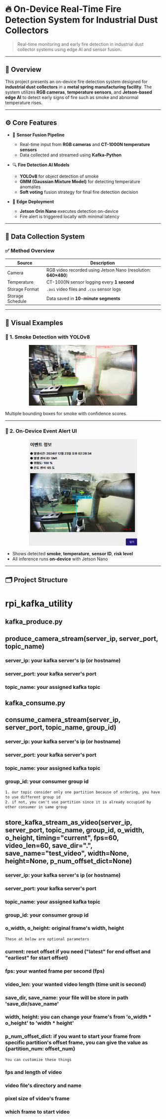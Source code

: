 
# 🔥 On-Device Real-Time Fire Detection System for Industrial Dust Collectors

> Real-time monitoring and early fire detection in industrial dust collector systems using edge AI and sensor fusion.

---

## 📖 Overview

This project presents an on-device fire detection system designed for **industrial dust collectors** in a **metal spring manufacturing facility**. The system utilizes **RGB cameras**, **temperature sensors**, and **Jetson-based edge AI** to detect early signs of fire such as smoke and abnormal temperature rises.

---

## ⚙️ Core Features

- 🔴 **Sensor Fusion Pipeline**
  - Real-time input from **RGB cameras** and **CT-1000N temperature sensors**
  - Data collected and streamed using **Kafka-Python**

- 🔍 **Fire Detection AI Models**
  - **YOLOv8** for object detection of smoke
  - **GMM (Gaussian Mixture Model)** for detecting temperature anomalies
  - **Soft voting** fusion strategy for final fire detection decision

- 🚀 **Edge Deployment**
  - **Jetson Orin Nano** executes detection on-device
  - Fire alert is triggered locally with minimal latency

---

## 🧪 Data Collection System

### ✅ Method Overview

| Source           | Description                                                               |
|------------------|---------------------------------------------------------------------------|
| Camera           | RGB video recorded using Jetson Nano (resolution: **640×480**)            |
| Temperature      | CT-1000N sensor logging every **1 second**                                |
| Storage Format   | `.avi` video files and `.csv` sensor logs                                 |
| Storage Schedule | Data saved in **10-minute segments**                                      |

---

## 📸 Visual Examples

### 🔹 1. Smoke Detection with YOLOv8

<p align="center">
  <img src="images/smoke_detection_1.png" width="350"/>
</p>

Multiple bounding boxes for smoke with confidence scores.

---

### 🔹 2. On-Device Event Alert UI

<p align="center">
  <img src="images/fire_event_alert.png" width="350"/>
</p>

- Shows detected **smoke**, **temperature**, **sensor ID**, **risk level**
- All inference runs **on-device** with Jetson Nano

---


## 🗂️ Project Structure




rpi_kafka_utility
=================   

kafka_produce.py
-------------------
## produce_camera_stream(server_ip, server_port, topic_name)
### server_ip: your kafka server's ip (or hostname)
### server_port: your kafka server's port
### topic_name: your assigned kafka topic
kafka_consume.py
-----------------------
## consume_camera_stream(server_ip, server_port, topic_name, group_id)
### server_ip: your kafka server's ip (or hostname)
### server_port: your kafka server's port
### topic_name: your assigned kafka topic
### group_id: your consumer group id
    1. our topic consider only one partition because of ordering, you have to use different group id
    2. if not, you can't use partition since it is already occupied by other consumer in same group
## store_kafka_stream_as_video(server_ip, server_port, topic_name, group_id, o_width, o_height, timing="current", fps=60, video_len=60, save_dir=".", save_name="test_video", width=None, height=None, p_num_offset_dict=None)
### server_ip: your kafka server's ip (or hostname)
### server_port: your kafka server's port
### topic_name: your assigned kafka topic
### group_id: your consumer group id
### o_width, o_height: original frame's width, height
    These at below are optional parameters
### current: reset offset if you need ("latest" for end offset and "earliest" for start offset)
### fps: your wanted frame per second (fps)
### video_len: your wanted video length (time unit is second)
### save_dir, save_name: your file will be store in path 'save_dir/save_name'
### width, height: you can change your frame's from 'o_width * o_height' to 'width * height'
### p_num_offset_dict: if you want to start your frame from specific partition's offset frame, you can give the value as {partition_num: offset_num}
    You can customize these things
### fps and length of video
### video file's directory and name
### pixel size of video's frame
### which frame to start video
